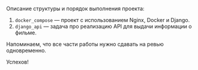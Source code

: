 Описание структуры и порядок выполнения проекта:

1. `docker_compose` — проект с использованием Nginx, Docker и Django.
2. `django_api` — задача про реализацию API для выдачи информации о фильме.

Напоминаем, что все части работы нужно сдавать на ревью одновременно.

Успехов!
